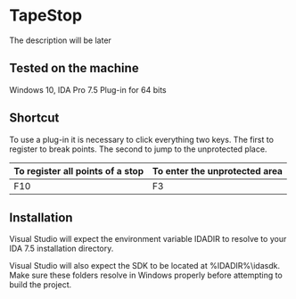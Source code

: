 # TapeStop
The description will be later

## Tested on the machine
Windows 10, IDA Pro 7.5
Plug-in for 64 bits

## Shortcut

To use a plug-in it is necessary to click everything two keys.
The first to register to break points.
The second to jump to the unprotected place.

To register all points of a stop| To enter the unprotected area 
--- | ---
F10 | F3

## Installation

Visual Studio will expect the environment variable IDADIR to resolve to your IDA 7.5 installation directory.

Visual Studio will also expect the SDK to be located at %IDADIR%\idasdk.
Make sure these folders resolve in Windows properly before attempting to build the project.